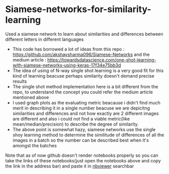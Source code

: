 # Siamese-networks-for-similarity-learning
Used a siamese network to learn about similarities and differences between different letters in different languages

- This code has borrowed a lot of ideas from this repo : https://github.com/akshaysharma096/Siamese-Networks and the medium article : https://towardsdatascience.com/one-shot-learning-with-siamese-networks-using-keras-17f34e75bb3d
- The idea of using of N-way single shot learning is a very good fit for this kind of learning beacuse perhaps similarity doesn't demand precise results
- The single shot method implementation here is a bit different from the repo, to understand the concept you could refer the medium article mentioned above
- I used graph plots as the evaluating metric beacause i didn't find much merit in describing it in a single number beacuse  we are depicitng similarities and differences and not how exactly are 2 different images are different and also i could not find a viable metric(like mean/median/precision) to describe the degree of similarity.
- The above point is somewhat hazy, siamese networks use the single shoy learning method to determine the similitude of differences of all the images in a batch so the number can be described best when it's amongst the batches

Note that as of now github doesn't render notebooks properly so you can take the links of these notebooks(just open the notebooks above and copy the link in the address bar) and paste it in [nbviewer](https://nbviewer.jupyter.org/) searchbar
